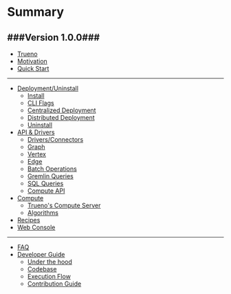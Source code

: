 # Summary

###Version 1.0.0###
---

* [Trueno](README.md)
* [Motivation](pages/motivation/motivation.md)
* [Quick Start](pages/quick-start/quick-start-commands.md)
<!--     - [Commands](pages/quick-start/quick-start-commands.md)
    - [Interactive](pages/quick-start/quick-start-interactive.md) -->
---
* [Deployment/Uninstall]()
    - [Install](pages/deployment-install/install.md)
    - [CLI Flags](pages/deployment-install/cli-flags.md)
    - [Centralized Deployment](pages/deployment-install/centralized-deployment.md)
    - [Distributed Deployment](pages/deployment-install/distributed-deployment.md)
    - [Uninstall](pages/deployment-install/uninstall.md)
* [API & Drivers]() 
    - [Drivers/Connectors](pages/api-drivers/drivers-connectors/drivers-connectors.md)
    - [Graph]()
    - [Vertex]()
    - [Edge]()
    - [Batch Operations]()
    - [Gremlin Queries]()
    - [SQL Queries]()
    - [Compute API]()
* [Compute]()
    - [Trueno's Compute Server]()
    - [Algorithms](pages/compute/algorithms/algorithms.md)
* [Recipes]() 
* [Web Console]()

---
* [FAQ]() 
* [Developer Guide]() 
    - [Under the hood]()
    - [Codebase]()
    - [Execution Flow]()
    - [Contribution Guide]()